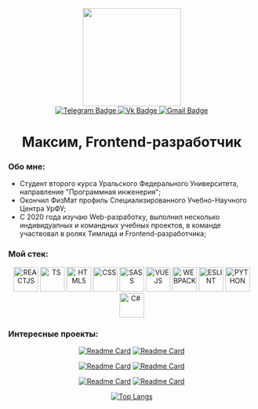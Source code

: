 <div id="header" align="center">
  <img src="https://github.com/ellepheria/ellepheria/assets/98586096/40e23739-1742-4b85-b7c0-da3723a9fbf4" width="200"/>

  <div id="badges">
    <a href="https://t.me/mineevmaxim">
      <img src="https://img.shields.io/badge/Telegram-blue?style=for-the-badge&logo=telegram&logoColor=white" alt="Telegram Badge"/>
    </a>
    <a href="https://vk.com/mineevmaxim">
      <img src="https://img.shields.io/badge/VK-blue?style=for-the-badge&logo=vk&logoColor=white" alt="Vk Badge"/>
    </a>
    <a href="mailto:maksim.mineeff@gmail.com">
      <img src="https://img.shields.io/badge/Gmail-blue?style=for-the-badge&logo=gmail&logoColor=white" alt="Gmail Badge"/>
    </a>
<!--     https://simpleicons.org/ -->
  </div>
  <h1>Максим, Frontend-разработчик</h1>

  <h3 align="left">Обо мне:</h3>

  <ul align="left">
    <li>
      Студент второго курса Уральского Федерального Университета, направление "Программная инженерия";
    </li>
    <li>
      Окончил ФизМат профиль Специализированного Учебно-Научного Центра УрФУ;
    </li>
    <li>
      С 2020 года изучаю Web-разработку, выполнил несколько индивидуалных и командных учебных проектов, в команде участвовал в ролях Тимлида и Frontend-разработчика;
    </li>
  </ul>

  

  <h3 align="left">Мой стек:</h3>
  <img src="https://github.com/ellepheria/ellepheria/assets/98586096/920050d0-23ef-410a-82a1-a08dc14dcadc" alt="REACTJS" width="50" />
  <img src="https://github.com/ellepheria/ellepheria/assets/98586096/b24fb701-47a5-4ab6-82de-bc4235d6884d" alt="TS" width="50" />
  <img src="https://github.com/ellepheria/ellepheria/assets/98586096/eaa095ed-622a-479c-a23e-c9250a4fcbf5" alt="HTML5" width="50" />
  <img src="https://github.com/ellepheria/ellepheria/assets/98586096/93c55446-8859-4bb9-a029-0827768d5dc3" alt="CSS" width="50" />
  <img src="https://github.com/ellepheria/ellepheria/assets/98586096/515b5481-8c0d-4a36-bb39-1221316f1f2e" alt="SASS" width="50" />
  <img src="https://github.com/ellepheria/ellepheria/assets/98586096/2754fb94-500b-4259-9319-e45ed03bda94" alt="VUEJS" width="50" />
  <img src="https://github.com/ellepheria/ellepheria/assets/98586096/8a63b615-58d9-424e-8abc-7ee2776ba576" alt="WEBPACK" width="50" />
  <img src="https://github.com/ellepheria/ellepheria/assets/98586096/2b2082dc-3442-4611-9922-296edf6205a1" alt="ESLINT" width="50" />
  <img src="https://github.com/ellepheria/ellepheria/assets/98586096/766bed58-8b49-4a96-b2ae-15345ef58cb5" alt="PYTHON" width="50" />
  <img src="https://github.com/ellepheria/ellepheria/assets/98586096/f52ad7cb-a339-415d-a8a6-15bdd2b87106" alt="C#" width="50" />

  

  <h3 align="left">Интересные проекты:</h3>

  [![Readme Card](https://github-readme-stats.vercel.app/api/pin/?username=mineevmaxim&repo=production-project)](https://github.com/ellepheria/production-project)
  [![Readme Card](https://github-readme-stats.vercel.app/api/pin/?username=akakayka&repo=Mobile-app)](https://github.com/akakayka/Mobile-app)

  [![Readme Card](https://github-readme-stats.vercel.app/api/pin/?username=mineevmaxim&repo=Ulearn-Python)](https://github.com/ellepheria/Ulearn-Python)
  [![Readme Card](https://github-readme-stats.vercel.app/api/pin/?username=mineevmaxim&repo=UsmaTimetableBot)](https://github.com/ellepheria/UsmaTimetableBot)

  [![Readme Card](https://github-readme-stats.vercel.app/api/pin/?username=mineevmaxim&repo=ulearn-practicies)](https://github.com/ellepheria/ulearn-practicies)
  [![Readme Card](https://github-readme-stats.vercel.app/api/pin/?username=mineevmaxim&repo=digital-portfolio-fj)](https://github.com/ellepheria/digital-portfolio-fj)

  [![Top Langs](https://github-readme-stats.vercel.app/api/top-langs/?username=mineevmaxim)](https://github.com/anuraghazra/github-readme-stats)

</div>
